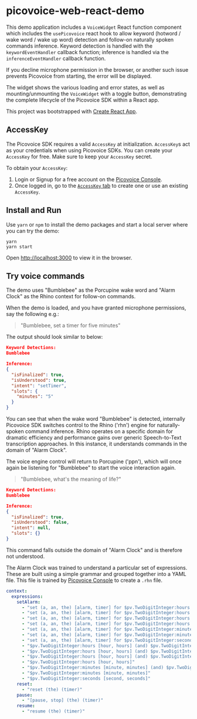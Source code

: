 # picovoice-web-react-demo

This demo application includes a `VoiceWidget` React function component which includes the `usePicovoice` react hook to allow keyword (hotword / wake word / wake up word) detection and follow-on naturally spoken commands inference. Keyword  detection is handled with the `keywordEventHandler` callback function; inference is handled via the `inferenceEventHandler` callback function.

If you decline microphone permission in the browser, or another such issue prevents Picovoice from starting, the error will be displayed.

The widget shows the various loading and error states, as well as mounting/unmounting the `VoiceWidget` with a toggle button, demonstrating the complete lifecycle of the Picovoice SDK within a React app.

This project was bootstrapped with [Create React App](https://github.com/facebook/create-react-app).

## AccessKey

The Picovoice SDK requires a valid `AccessKey` at initialization. `AccessKey`s act as your credentials when using Picovoice SDKs.
You can create your `AccessKey` for free. Make sure to keep your `AccessKey` secret.

To obtain your `AccessKey`:
1. Login or Signup for a free account on the [Picovoice Console](https://picovoice.ai/console/).
2. Once logged in, go to the [`AccessKey` tab](https://console.picovoice.ai/access_key) to create one or use an existing `AccessKey`.

## Install and Run

Use `yarn` or `npm` to install the demo packages and start a local server where you can try the demo:

```console
yarn
yarn start
```

Open [http://localhost:3000](http://localhost:3000) to view it in the browser.

## Try voice commands

The demo uses "Bumblebee" as the Porcupine wake word and "Alarm Clock" as the Rhino context for follow-on commands.

When the demo is loaded, and you have granted microphone permissions, say the following e.g.:

> "Bumblebee, set a timer for five minutes"

The output should look similar to below:

```json
Keyword Detections:
Bumblebee

Inference:
{
  "isFinalized": true,
  "isUnderstood": true,
  "intent": "setTimer",
  "slots": {
    "minutes": "5"
  }
}
```

You can see that when the wake word "Bumblebee" is detected, internally Picovoice SDK switches control to the Rhino ('rhn') engine for naturally-spoken command inference. Rhino operates on a specific domain for dramatic efficiency and performance gains over generic Speech-to-Text transcription approaches. In this instance, it understands commands in the domain of "Alarm Clock".

The voice engine control will return to Porcupine ('ppn'), which will once again be listening for "Bumblebee" to start the voice interaction again.

> "Bumblebee, what's the meaning of life?"

```json
Keyword Detections:
Bumblebee

Inference:
{
  "isFinalized": true,
  "isUnderstood": false,
  "intent": null,
  "slots": {}
}
```

This command falls outside the domain of "Alarm Clock" and is therefore not understood.

The Alarm Clock was trained to understand a particular set of expressions. These are built using a simple grammar and grouped together into a YAML file. This file is trained by [Picovoice Console](https://picovoice.ai/console/) to create a `.rhn` file.

```yaml
context:
  expressions:
    setAlarm:
      - "set (a, an, the) [alarm, timer] for $pv.TwoDigitInteger:hours [hour, hours] (and) $pv.TwoDigitInteger:minutes [minute, minutes] (and) $pv.TwoDigitInteger:seconds [second, seconds]"
      - "set (a, an, the) [alarm, timer] for $pv.TwoDigitInteger:hours [hour, hours] (and) $pv.TwoDigitInteger:minutes [minute, minutes]"
      - "set (a, an, the) [alarm, timer] for $pv.TwoDigitInteger:hours [hour, hours] (and) $pv.TwoDigitInteger:seconds [second, seconds]"
      - "set (a, an, the) [alarm, timer] for $pv.TwoDigitInteger:hours [hour, hours]"
      - "set (a, an, the) [alarm, timer] for $pv.TwoDigitInteger:minutes [minute, minutes] (and) $pv.TwoDigitInteger:seconds [second, seconds]"
      - "set (a, an, the) [alarm, timer] for $pv.TwoDigitInteger:minutes [minute, minutes]"
      - "set (a, an, the) [alarm, timer] for $pv.TwoDigitInteger:seconds [second, seconds]"
      - "$pv.TwoDigitInteger:hours [hour, hours] (and) $pv.TwoDigitInteger:minutes [minute, minutes] (and) $pv.TwoDigitInteger:seconds [second, seconds]"
      - "$pv.TwoDigitInteger:hours [hour, hours] (and) $pv.TwoDigitInteger:minutes [minute, minutes]"
      - "$pv.TwoDigitInteger:hours [hour, hours] (and) $pv.TwoDigitInteger:seconds [second, seconds]"
      - "$pv.TwoDigitInteger:hours [hour, hours]"
      - "$pv.TwoDigitInteger:minutes [minute, minutes] (and) $pv.TwoDigitInteger:seconds [second, seconds]"
      - "$pv.TwoDigitInteger:minutes [minute, minutes]"
      - "$pv.TwoDigitInteger:seconds [second, seconds]"
    reset:
      - "reset (the) (timer)"
    pause:
      - "[pause, stop] (the) (timer)"
    resume:
      - "resume (the) (timer)"
```

